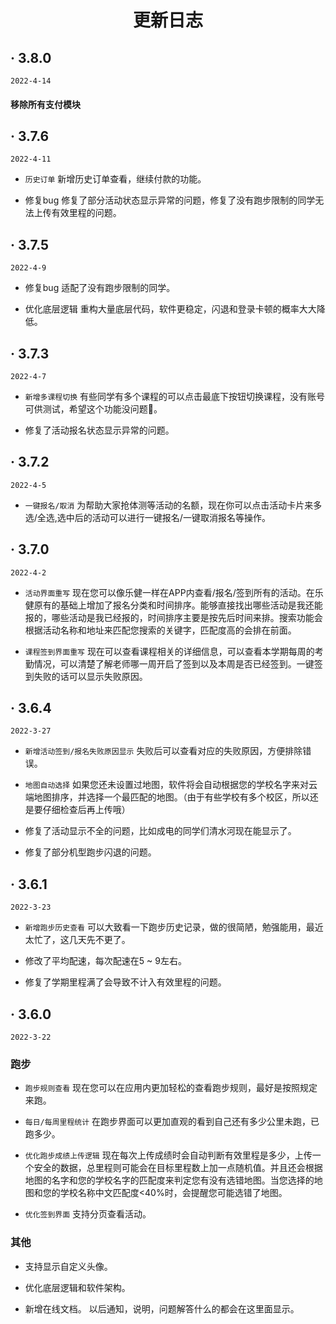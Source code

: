 <h1 align="center">更新日志</h1>

##  · 3.8.0
`2022-4-14`

#### 移除所有支付模块


##  · 3.7.6
`2022-4-11`

- `历史订单` 新增历史订单查看，继续付款的功能。

- 修复bug 修复了部分活动状态显示异常的问题，修复了没有跑步限制的同学无法上传有效里程的问题。


##  · 3.7.5
`2022-4-9`

- 修复bug 适配了没有跑步限制的同学。

- 优化底层逻辑 重构大量底层代码，软件更稳定，闪退和登录卡顿的概率大大降低。


##  · 3.7.3
`2022-4-7`

- `新增多课程切换` 有些同学有多个课程的可以点击最底下按钮切换课程，没有账号可供测试，希望这个功能没问题🙏。

- 修复了活动报名状态显示异常的问题。


##  · 3.7.2
`2022-4-5`

- `一键报名/取消` 为帮助大家抢体测等活动的名额，现在你可以点击活动卡片来多选/全选,选中后的活动可以进行一键报名/一键取消报名等操作。


##  · 3.7.0
`2022-4-2`

- `活动界面重写` 现在您可以像乐健一样在APP内查看/报名/签到所有的活动。在乐健原有的基础上增加了报名分类和时间排序。能够直接找出哪些活动是我还能报的，哪些活动是我已经报的，时间排序主要是按先后时间来排。搜索功能会根据活动名称和地址来匹配您搜索的关键字，匹配度高的会排在前面。

- `课程签到界面重写` 现在可以查看课程相关的详细信息，可以查看本学期每周的考勤情况，可以清楚了解老师哪一周开启了签到以及本周是否已经签到。一键签到失败的话可以显示失败原因。



##  · 3.6.4
`2022-3-27`

- `新增活动签到/报名失败原因显示` 失败后可以查看对应的失败原因，方便排除错误。

- `地图自动选择` 如果您还未设置过地图，软件将会自动根据您的学校名字来对云端地图排序，并选择一个最匹配的地图。（由于有些学校有多个校区，所以还是要仔细检查后再上传哦）
  
- 修复了活动显示不全的问题，比如成电的同学们清水河现在能显示了。

- 修复了部分机型跑步闪退的问题。

##  · 3.6.1  
`2022-3-23`

- `新增跑步历史查看` 可以大致看一下跑步历史记录，做的很简陋，勉强能用，最近太忙了，这几天先不更了。 

- 修改了平均配速，每次配速在5 ~ 9左右。

- 修复了学期里程满了会导致不计入有效里程的问题。


##  · 3.6.0   
`2022-3-22`

### 跑步

- `跑步规则查看` 
    现在您可以在应用内更加轻松的查看跑步规则，最好是按照规定来跑。

- `每日/每周里程统计` 
    在跑步界面可以更加直观的看到自己还有多少公里未跑，已跑多少。

- `优化跑步成绩上传逻辑` 
    现在每次上传成绩时会自动判断有效里程是多少，上传一个安全的数据，总里程则可能会在目标里程数上加一点随机值。并且还会根据地图的名字和您的学校名字的匹配度来判定您有没有选错地图。当您选择的地图和您的学校名称中文匹配度<40%时，会提醒您可能选错了地图。

- `优化签到界面` 
支持分页查看活动。

### 其他

- 支持显示自定义头像。

- 优化底层逻辑和软件架构。

- 新增在线文档。 以后通知，说明，问题解答什么的都会在这里面显示。
